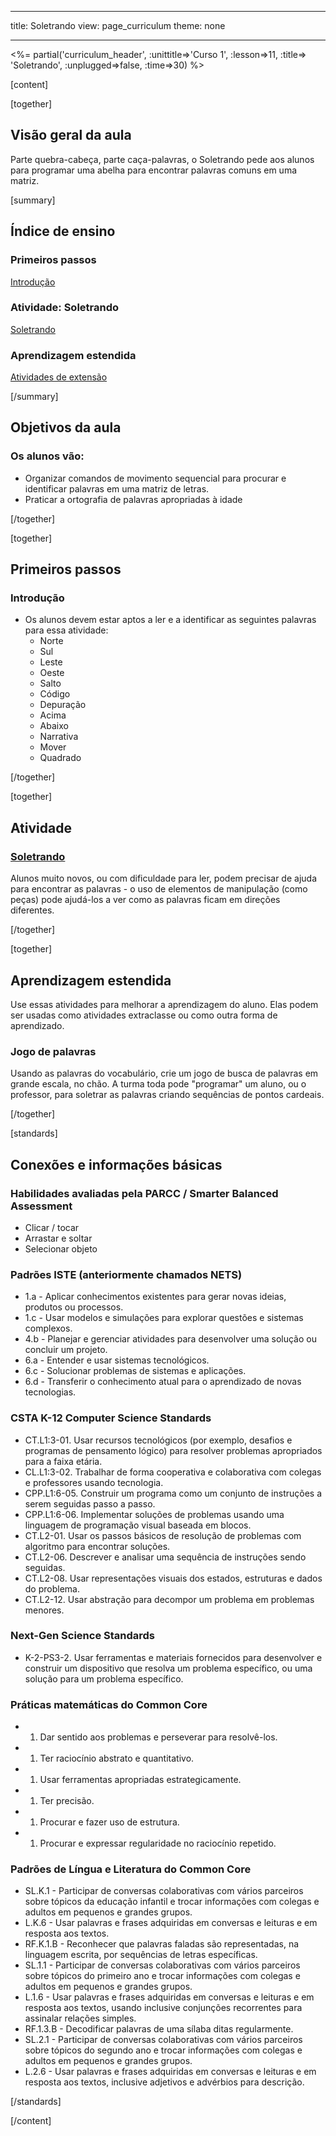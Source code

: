 * * *

title: Soletrando view: page_curriculum theme: none

* * *

<%= partial('curriculum_header', :unittitle=>'Curso 1', :lesson=>11, :title=> 'Soletrando', :unplugged=>false, :time=>30) %>

[content]

[together]

## Visão geral da aula

Parte quebra-cabeça, parte caça-palavras, o Soletrando pede aos alunos para programar uma abelha para encontrar palavras comuns em uma matriz.

[summary]

## Índice de ensino

### **Primeiros passos**

[Introdução](#GetStarted)   


### **Atividade: Soletrando**

[Soletrando](#Activity)

### **Aprendizagem estendida**

[Atividades de extensão](#Extended)

[/summary]

## Objetivos da aula

### Os alunos vão:

  * Organizar comandos de movimento sequencial para procurar e identificar palavras em uma matriz de letras.
  * Praticar a ortografia de palavras apropriadas à idade

[/together]

[together]

## Primeiros passos

### <a name="GetStarted"></a> Introdução

  * Os alunos devem estar aptos a ler e a identificar as seguintes palavras para essa atividade: 
      * Norte
      * Sul
      * Leste
      * Oeste
      * Salto
      * Código
      * Depuração
      * Acima
      * Abaixo
      * Narrativa
      * Mover
      * Quadrado

[/together]

[together]

## Atividade

### <a name="Activity"></a> [Soletrando](http://learn.letron.vip/s/course1/stage/11/puzzle/1)

Alunos muito novos, ou com dificuldade para ler, podem precisar de ajuda para encontrar as palavras - o uso de elementos de manipulação (como peças) pode ajudá-los a ver como as palavras ficam em direções diferentes.

[/together]

<!--(this is left in here as an example of how to include an image in Markdown)
![](binaryphoto.png) -->

[together]

## Aprendizagem estendida

<a name="Extended"></a>Use essas atividades para melhorar a aprendizagem do aluno. Elas podem ser usadas como atividades extraclasse ou como outra forma de aprendizado.

### Jogo de palavras

Usando as palavras do vocabulário, crie um jogo de busca de palavras em grande escala, no chão. A turma toda pode "programar" um aluno, ou o professor, para soletrar as palavras criando sequências de pontos cardeais.

[/together]

[standards]

## Conexões e informações básicas

### Habilidades avaliadas pela PARCC / Smarter Balanced Assessment

  * Clicar / tocar
  * Arrastar e soltar
  * Selecionar objeto

### Padrões ISTE (anteriormente chamados NETS)

  * 1.a - Aplicar conhecimentos existentes para gerar novas ideias, produtos ou processos.
  * 1.c - Usar modelos e simulações para explorar questões e sistemas complexos.
  * 4.b - Planejar e gerenciar atividades para desenvolver uma solução ou concluir um projeto.
  * 6.a - Entender e usar sistemas tecnológicos.
  * 6.c - Solucionar problemas de sistemas e aplicações.
  * 6.d - Transferir o conhecimento atual para o aprendizado de novas tecnologias. 

### CSTA K-12 Computer Science Standards

  * CT.L1:3-01. Usar recursos tecnológicos (por exemplo, desafios e programas de pensamento lógico) para resolver problemas apropriados para a faixa etária.
  * CL.L1:3-02. Trabalhar de forma cooperativa e colaborativa com colegas e professores usando tecnologia.
  * CPP.L1:6-05. Construir um programa como um conjunto de instruções a serem seguidas passo a passo.
  * CPP.L1:6-06. Implementar soluções de problemas usando uma linguagem de programação visual baseada em blocos.
  * CT.L2-01. Usar os passos básicos de resolução de problemas com algoritmo para encontrar soluções.
  * CT.L2-06. Descrever e analisar uma sequência de instruções sendo seguidas.
  * CT.L2-08. Usar representações visuais dos estados, estruturas e dados do problema.
  * CT.L2-12. Usar abstração para decompor um problema em problemas menores. 

### Next-Gen Science Standards

  * K-2-PS3-2. Usar ferramentas e materiais fornecidos para desenvolver e construir um dispositivo que resolva um problema específico, ou uma solução para um problema específico.

### Práticas matemáticas do Common Core

  *   1. Dar sentido aos problemas e perseverar para resolvê-los.
  *   1. Ter raciocínio abstrato e quantitativo.
  *   1. Usar ferramentas apropriadas estrategicamente.
  *   1. Ter precisão.
  *   1. Procurar e fazer uso de estrutura.
  *   1. Procurar e expressar regularidade no raciocínio repetido.

### Padrões de Língua e Literatura do Common Core

  * SL.K.1 - Participar de conversas colaborativas com vários parceiros sobre tópicos da educação infantil e trocar informações com colegas e adultos em pequenos e grandes grupos.
  * L.K.6 - Usar palavras e frases adquiridas em conversas e leituras e em resposta aos textos.
  * RF.K.1.B - Reconhecer que palavras faladas são representadas, na linguagem escrita, por sequências de letras específicas.
  * SL.1.1 - Participar de conversas colaborativas com vários parceiros sobre tópicos do primeiro ano e trocar informações com colegas e adultos em pequenos e grandes grupos.
  * L.1.6 - Usar palavras e frases adquiridas em conversas e leituras e em resposta aos textos, usando inclusive conjunções recorrentes para assinalar relações simples.
  * RF.1.3.B - Decodificar palavras de uma sílaba ditas regularmente.
  * SL.2.1 - Participar de conversas colaborativas com vários parceiros sobre tópicos do segundo ano e trocar informações com colegas e adultos em pequenos e grandes grupos.
  * L.2.6 - Usar palavras e frases adquiridas em conversas e leituras e em resposta aos textos, inclusive adjetivos e advérbios para descrição.

[/standards]

[/content]

<link rel="stylesheet" type="text/css" href="../docs/morestyle.css" />